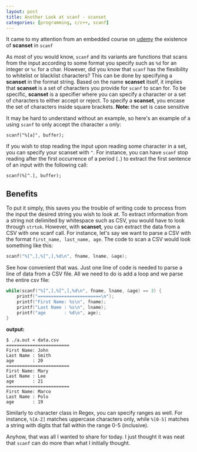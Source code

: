 ```yaml
---
layout: post
title: Another Look at scanf - scanset
categories: [programming, c/c++, scanf]
---
```


It came to my attention from an embedded course on [udemy](https://www.udemy.com/course/microcontroller-embedded-c-programming/) the existence of **scanset** in `scanf`

As most of you would know, `scanf` and its variants are functions that scans from the input according to some format you specify such as `%d` for an integer or `%c` for a char. However, did you know that `scanf` has the flexibility to whitelist or blacklist characters? This can be done by specifying a **scanset** in the format string. Based on the name **scanset** itself, it implies that **scanset** is a set of characters you provide for `scanf` to scan for. To be specific, **scanset** is a specifier where you can specify a character or a set of characters to either accept or reject. To specify a **scanset**, you encase the set of characters inside square brackets. 
**Note:** the set is case sensitive

It may be hard to understand without an example, so here's an example of a using `scanf` to only accept the character `a` only:

`scanf("%[a]", buffer);`

If you wish to stop reading the input upon reading some character in a set, you can specify your scanset with `^`. For instance, you can have `scanf` stop reading after the first occurrence of a period (`.`) to extract the first sentence of an input with the following call:

`scanf(%[^.], buffer);`

## Benefits
To put it simply, this saves you the trouble of writing code to process from the input the desired string you wish to look at. To extract information from a string not delimited by whitespace such as CSV, you would have to look through `strtok`. However, with **scanset**, you can extract the data from a CSV with one scanf call. For instance, let's say we want to parse a CSV with the format `first_name, last_name, age`. The code to scan a CSV would look something like this:
```c
scanf("%[^,],%[^,],%d\n", fname, lname, &age);
```

See how convenient that was. Just one line of code is needed to parse a line of data from a CSV file. All we need to do is add a loop and we parse the entire csv file:
```c
while(scanf("%[^,],%[^,],%d\n", fname, lname, &age) == 3) {
    printf("========================\n");
    printf("First Name: %s\n", fname);
    printf("Last Name : %s\n", lname);
    printf("age       : %d\n", age);
}
```
**output:**
```
$ ./a.out < data.csv 
========================
First Name: John
Last Name : Smith
age       : 20
========================
First Name: Mary
Last Name : Lee
age       : 21
========================
First Name: Marco
Last Name : Polo
age       : 19
```

Similarly to character class in Regex, you can specify ranges as well. For instance, `%[A-Z]` matches uppercase characters only, while `%[0-5]` matches a string with digits that fall within the range 0-5 (inclusive).

Anyhow, that was all I wanted to share for today. I just thought it was neat that `scanf` can do more than what I initially thought.
